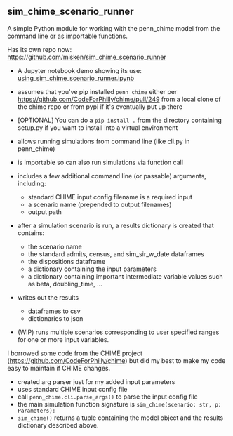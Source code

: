 ## sim_chime_scenario_runner

A simple Python module for working with the penn_chime model from the command line or as importable functions. 

Has its own repo now: https://github.com/misken/sim_chime_scenario_runner

* A Jupyter notebook demo showing its use: [using_sim_chime_scenario_runner.ipynb](https://github.com/misken/sim_chime_scenario_runner/blob/master/demos/using_sim_chime_scenario_runner.ipynb)

* assumes that you've pip installed `penn_chime` either per https://github.com/CodeForPhilly/chime/pull/249 from a local clone of the chime repo or from pypi if it's eventually put up there
* [OPTIONAL] You can do a `pip install .` from the directory containing setup.py if you want to install into a virtual environment
* allows running simulations from command line (like cli.py in penn_chime)
* is importable so can also run simulations via function call
* includes a few additional command line (or passable) arguments, including:
  - standard CHIME input config filename is a required input
  - a scenario name (prepended to output filenames)
  - output path
* after a simulation scenario is run, a results dictionary is created that contains:
  - the scenario name
  - the standard admits, census, and sim_sir_w_date dataframes
  - the dispositions dataframe
  - a dictionary containing the input parameters
  - a dictionary containing important intermediate variable values such as beta, doubling_time, ...
* writes out the results 
  - dataframes to csv
  - dictionaries to json
* (WIP) runs multiple scenarios corresponding to user specified ranges for one or more input variables.

I borrowed some code from the CHIME project (https://github.com/CodeForPhilly/chime) but did my best
to make my code easy to maintain if CHIME changes.

- created arg parser just for my added input parameters
- uses standard CHIME input config file
- call `penn_chime.cli.parse_args()` to parse the input config file
- the main simulation function signature is `sim_chime(scenario: str, p: Parameters):`
- `sim_chime()` returns a tuple containing the model object and the results dictionary described above.


